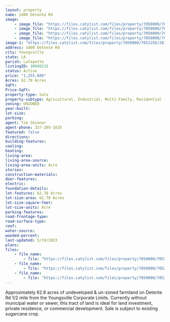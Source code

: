 ```yaml
---
layout: property
name: 1400 Detente Rd
image:
    - image_file: "https://files.catylist.com/files/property/7050000/7052258/28156364_1400_Blk_Denete_Rd_Outlined_1.jpg"
    - image_file: "https://files.catylist.com/files/property/7050000/7052258/28163160_1400_Blk_Denete_Rd_4.jpg"
    - image_file: "https://files.catylist.com/files/property/7050000/7052258/28167484_1.jpg"
    - image_file: "https://files.catylist.com/files/property/7050000/7052258/28167485_2.jpg"
image-1: "https://files.catylist.com/files/property/7050000/7052258/28156355_edited_photo.jpg"
address: 1400 Detente Rd
city: Youngsville
state: LA
parish: Lafayette
listingID: 30840215
status: Active
price: "1,255,600"
Acres: 62.78 Acres
SqFt:
Price-SqFt:
property-type: Sale
property-subtype: Agricultural, Industrial, Multi-Family, Residential (Single Family), Other
zoning: UNZONED
year-built:
lot-size:
parking:
agent: Tim Skinner
agent-phone: 337-205-1635
featured: false
directions:
building-features:
cooling:
heating:
living-area:
living-area-source:
living-area-units: Acre
stories:
construction-materials:
door-features:
electric:
foundation-details:
lot-features: 62.78 Acres
lot-size-area: 62.78 Acres
lot-size-square-feet:
lot-size-units: Acre
parking-features:
road-frontage-type:
road-surface-type:
roof:
water-source:
wooded-percent:
last-updated: 5/19/2023
plans:
files:
    - file_name: 
        - file: "https://files.catylist.com/files/property/7050000/7052258/raw_28156366_Assessor_Areial___Wide_Angle.pdf"
    - file_name: 
        - file: "https://files.catylist.com/files/property/7050000/7052258/raw_28156368_Plat__2019.5104.pdf"
    - file_name: 
        - file: "https://files.catylist.com/files/property/7050000/7052258/raw_28163162_Flyer_1400_BLK_Detente_Rd_Compressed__Tim_.pdf"
---
```

Approximately 62.8 acres of undeveloped &amp; un-zoned farmland on Detente Rd 1/2 mile from the Youngsville Corporate Limits. Currently without municipal water or sewer, this tract of land is ideal for land investment, private residence, or commercial development. Sale is subject to existing sugarcane crop.
